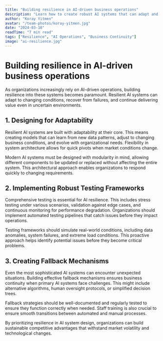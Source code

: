 ```yaml
---
title: "Building resilience in AI-driven business operations"
description: "Learn how to create robust AI systems that can adapt and thrive in uncertain business environments."
author: "Koray Yitmen"
avatar: "/team-photos/koray-yitmen.jpg"
date: "2024-03-10"
readTime: "7 min read"
tags: ["Resilience", "AI Operations", "Business Continuity"]
image: "ai-resilience.jpg"
---
```


# Building resilience in AI-driven business operations

As organizations increasingly rely on AI-driven operations, building resilience into these systems becomes paramount. Resilient AI systems can adapt to changing conditions, recover from failures, and continue delivering value even in uncertain environments.

## 1. Designing for Adaptability

Resilient AI systems are built with adaptability at their core. This means creating models that can learn from new data patterns, adjust to changing business conditions, and evolve with organizational needs. Flexibility in system architecture allows for quick pivots when market conditions change.

Modern AI systems must be designed with modularity in mind, allowing different components to be updated or replaced without affecting the entire system. This architectural approach enables organizations to respond quickly to changing requirements.

## 2. Implementing Robust Testing Frameworks

Comprehensive testing is essential for AI resilience. This includes stress testing under various scenarios, validation against edge cases, and continuous monitoring for performance degradation. Organizations should implement automated testing pipelines that catch issues before they impact operations.

Testing frameworks should simulate real-world conditions, including data anomalies, system failures, and extreme load conditions. This proactive approach helps identify potential issues before they become critical problems.

## 3. Creating Fallback Mechanisms

Even the most sophisticated AI systems can encounter unexpected situations. Building effective fallback mechanisms ensures business continuity when primary AI systems face challenges. This might include alternative algorithms, human oversight protocols, or simplified decision trees.

Fallback strategies should be well-documented and regularly tested to ensure they function correctly when needed. Staff training is also crucial to ensure smooth transitions between automated and manual processes.

By prioritizing resilience in AI system design, organizations can build sustainable competitive advantages that withstand market volatility and technological changes.